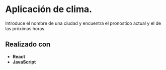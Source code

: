 # Aplicación de clima.

Introduce el nombre de una ciudad y encuentra el pronostico actual y el de las próximas horas.

## Realizado con

- **React**
- **JavaScript**
